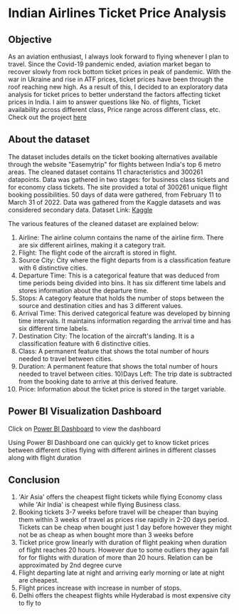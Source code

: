 # Indian Airlines Ticket Price Analysis

## Objective

As an aviation enthusiast, I always look forward to flying whenever I plan to travel. Since the Covid-19 pandemic ended, aviation market began to recover slowly from rock bottom ticket prices in peak of pandemic. With the war in Ukraine and rise in ATF prices, ticket prices have been through the roof reaching new high. As a result of this, I decided to an exploratory data analysis for ticket prices to better understand the factors affecting ticket prices in India.
I aim to answer questions like No. of flights, Ticket availability across different class, Price range across different class, etc.
Check out the project [here](https://github.com/indtheblacktiger/Indian-Airlines-Ticket-Price-Analysis/blob/master/India%20Airlines%20Ticket%20Price%20Exploratory%20Analysis.ipynb)

## About the dataset

The dataset includes details on the ticket booking alternatives available through the website "Easemytrip" for flights between India's top 6 metro areas. The cleaned dataset contains 11 characteristics and 300261 datapoints. Data was gathered in two stages: for business class tickets and for economy class tickets. The site provided a total of 300261 unique flight booking possibilities. 50 days of data were gathered, from February 11 to March 31 of 2022. Data was gathered from the Kaggle datasets and was considered secondary data.
Dataset Link: [Kaggle](https://www.kaggle.com/datasets/shubhambathwal/flight-price-prediction)

The various features of the cleaned dataset are explained below:
1) Airline: The airline column contains the name of the airline firm. There are six different airlines, making it a category trait.
2) Flight: The flight code of the aircraft is stored in flight.
3) Source City: City where the flight departs from is a classification feature with 6 distinctive cities.
4) Departure Time: This is a categorical feature that was deduced from time periods being divided into bins. It has six different time labels and stores information about the departure time.
5) Stops: A category feature that holds the number of stops between the source and destination cities and has 3 different values.
6) Arrival Time: This derived categorical feature was developed by binning time intervals. It maintains information regarding the arrival time and has six different time labels.
7) Destination City: The location of the aircraft's landing. It is a classification feature with 6 distinctive cities.
8) Class: A permanent feature that shows the total number of hours needed to travel between cities.
9) Duration: A permanent feature that shows the total number of hours needed to travel between cities.
10)Days Left: The trip date is subtracted from the booking date to arrive at this derived feature.
11) Price: Information about the ticket price is stored in the target variable.

## Power BI Visualization Dashboard

Click on [Power BI Dashboard](https://github.com/indtheblacktiger/Indian-Airlines-Ticket-Price-Analysis/blob/master/Indian%20Airline%20Ticket%20Prices%20Dashboard.pdf) to view the dashboard

Using Power BI Dashboard one can quickly get to know ticket prices between different cities flying with different airlines in different classes along with flight duration

## Conclusion

1) 'Air Asia' offers the cheapest flight tickets while flying Economy class while 'Air India' is cheapest while flying Business class.
2) Booking tickets 3-7 weeks before travel will be cheaper than buying them within 3 weeks of travel as prices rise rapidly in 2-20 days period. Tickets can be cheap when bought just 1 day before however they might not be as cheap as when bought more than 3 weeks before
3) Ticket price grow linearly with duration of flight peaking when duration of flight reaches 20 hours. However due to some outliers they again fall for for flights with duration of more than 20 hours. Relation can be approximated by 2nd degree curve
4) Flight departing late at night and arriving early morning or late at night are cheapest.
5) Flight prices increase with increase in number of stops.
6) Delhi offers the cheapest flights while Hyderabad is most expensive city to fly to